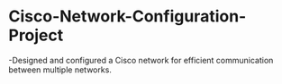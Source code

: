 # Cisco-Network-Configuration-Project
-Designed and configured a Cisco network for efficient communication between multiple networks.
